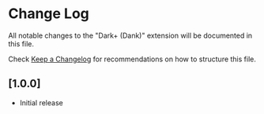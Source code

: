 # Change Log
All notable changes to the "Dark+ (Dank)" extension will be documented in this file.

Check [Keep a Changelog](http://keepachangelog.com/) for recommendations on how to structure this file.

## [1.0.0]
- Initial release
